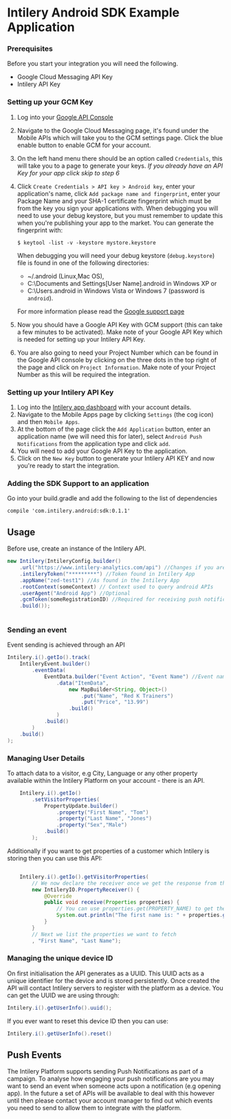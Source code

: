 # Intilery Android SDK Example Application

### Prerequisites
Before you start your integration you will need the following.

* Google Cloud Messaging API Key
* Intilery API Key

### Setting up your GCM Key
1. Log into your [Google API Console](https://console.developers.google.com/)
2. Navigate to the Google Cloud Messaging page, it's found under the Mobile APIs which will take you to the GCM settings page. Click the blue enable button to enable GCM for your account.
3. On the left hand menu there should be an option called `Credentials`, this will take you to a page to generate your keys. *If you already have an API Key for your app click skip to step 6*
4. Click `Create Credentials > API key > Android key`, enter your application's name, click `Add package name and fingerprint`, enter your Package Name and your SHA-1 certificate fingerprint which must be from the key you sign your applications with. When debugging you will need to use your debug keystore, but you must remember to update this when you're publishing your app to the market. You can generate the fingerprint with:
   
   ```
   $ keytool -list -v -keystore mystore.keystore
   ```
   When debugging you will need your debug keystore (`debug.keystore`) file is found in one of the following directories:
   *   ~/.android (Linux,Mac OS),
   *   C:\Documents and Settings\[User Name]\.android in Windows XP or 
   *   C:\Users\.android in Windows Vista or Windows 7 (password is `android`). 
   
   For more information please read the [Google support page](https://support.google.com/cloud/answer/6158862?hl=en#creating-android-api-keys)
5. Now you should have a Google API Key with GCM support (this can take a few minutes to be activated). Make note of your Google API Key which is needed for setting up your Intilery API Key.
6. You are also going to need your Project Number which can be found in the Google API console by clicking on the three dots in the top right of the page and click on `Project Information`. Make note of your Project Number as this will be required the integration.

### Setting up your Intilery API Key
1. Log into the [Intilery app dashboard](https://www.intilery.com/app) with your account details. 
2. Navigate to the Mobile Apps page by clicking `Settings` (the cog icon) and then `Mobile Apps`.
3. At the bottom of the page click the `Add Application` button, enter an application name (we will need this for later), select `Android Push Notifications` from the application type and click `add`.
4. You will need to add your Google API Key to the application.
5. Click on the `New Key` button to generate your Intilery API KEY and now you're ready to start the integration.

### Adding the SDK Support to an application
Go into your build.gradle and add the following to the list of dependencies
```
compile 'com.intilery.android:sdk:0.1.1'
```

## Usage
Before use, create an instance of the Intilery API.
```java
new Intilery(IntileryConfig.builder()
    .url("https://www.intilery-analytics.com/api") //Changes if you are on your own AWS cluster.
    .intileryToken("*********") //Token found in Intilery App
    .appName("zed-test1") //As found in the Intilery App
    .rootContext(someContext) // Context used to query android APIs
    .userAgent("Android App") //Optional
    .gcmToken(someRegistrationID) //Required for receiving push notifications
    .build());
    
```
### Sending an event
Event sending is achieved through an API
```java
Intilery.i().getIo().track(
    IntileryEvent.builder()
        .eventData(
            EventData.builder("Event Action", "Event Name") //Event name is optional.
                .data("ItemData", 
                    new MapBuilder<String, Object>()
                        .put("Name", "Red K Trainers")
                        .put("Price", "13.99")
                    .build()
                )
            .build()
        )
    .build()
);
```

### Managing User Details
To attach data to a visitor, e.g City, Language or any other property available within the Intilery Platform on your account - there is an API.
```java
    Intilery.i().getIo()
        .setVisitorProperties(
            PropertyUpdate.builder()
                .property("First Name", "Tom")
                .property("Last Name", "Jones")
                .property("Sex","Male")
            .build()
        );
```
Additionally if you want to get properties of a customer which Intilery is storing then you can use this API:
```java

    Intilery.i().getIo().getVisitorProperties(
        // We now declare the receiver once we get the response from the Intilery API
        new IntileryIO.PropertyReceiver() {
            @Override
            public void receive(Properties properties) {
                // You can use properties.get(PROPERTY_NAME) to get the received property
                System.out.println("The first name is: " + properties.get("First Name"));
            }
        }
        // Next we list the properties we want to fetch
        , "First Name", "Last Name");
```
### Managing the unique device ID
On first initialisation the API generates as a UUID. This UUID acts as a unique identifier for the device and is stored persistently.
Once created the API will contact Intilery servers to register with the platform as a device.
You can get the UUID we are using through:
```java
Intilery.i().getUserInfo().uuid();
```
If you ever want to reset this device ID then you can use:
```java
Intilery.i().getUserInfo().reset()
```

##  Push Events
The Intilery Platform supports sending Push Notifications as part of a campaign. To analyse how engaging your push notifications are you may want to send an event when someone acts upon a notification (e.g opening app). In the future a set of APIs will be available to deal with this however until then please contact your account manager to find out which events you need to send to allow them to integrate with the platform.

